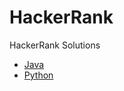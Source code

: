 # HackerRank
HackerRank Solutions

<ul>
 <li><a href="https://github.com/javokhirbek1999/HackerRank/tree/main/Java" target="_blank">Java</a></li>
 <li><a href="https://github.com/javokhirbek1999/HackerRank/tree/main/Python" target="_blank">Python</a></li>
</ul>
